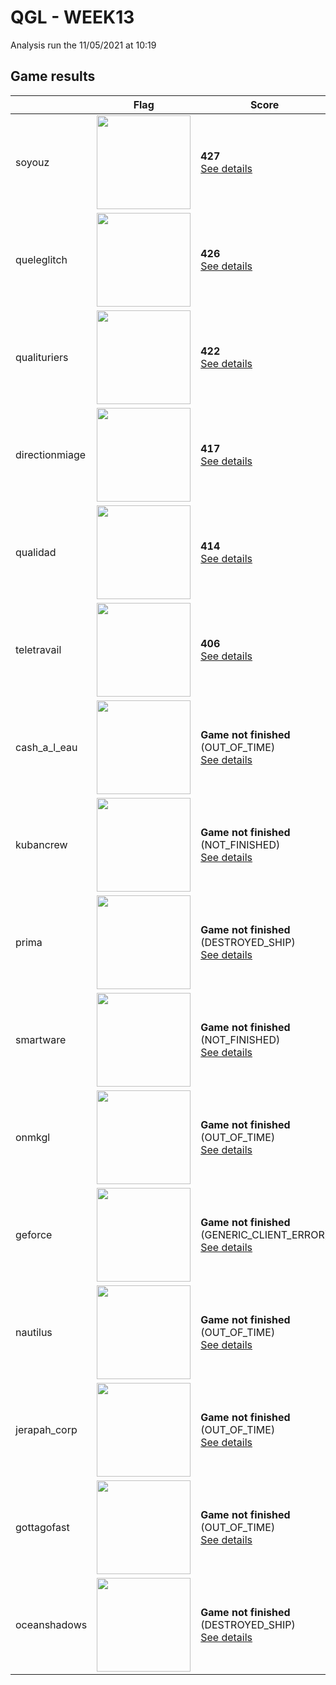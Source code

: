 # QGL - WEEK13

Analysis run the 11/05/2021 at 10:19

## Game results

||Flag|Score|
|--|--|--|
|soyouz|<img src="../flags/soyouz.png" width="150" height="" />|**427**<br>[See details](./pool-0)|
|queleglitch|<img src="../flags/queleglitch.png" width="150" height="" />|**426**<br>[See details](./pool-0)|
|qualituriers|<img src="../flags/qualituriers.png" width="150" height="" />|**422**<br>[See details](./pool-0)|
|directionmiage|<img src="../flags/directionmiage.png" width="150" height="" />|**417**<br>[See details](./pool-0)|
|qualidad|<img src="../flags/qualidad.png" width="150" height="" />|**414**<br>[See details](./pool-0)|
|teletravail|<img src="../flags/teletravail.png" width="150" height="" />|**406**<br>[See details](./pool-0)|
|cash_a_l_eau|<img src="../flags/cash_a_l_eau.png" width="150" height="" />|**Game not finished** (OUT_OF_TIME)<br>[See details](./pool-0)|
|kubancrew|<img src="../flags/kubancrew.png" width="150" height="" />|**Game not finished** (NOT_FINISHED)<br>[See details](./pool-0)|
|prima|<img src="../flags/prima.png" width="150" height="" />|**Game not finished** (DESTROYED_SHIP)<br>[See details](./pool-0)|
|smartware|<img src="../flags/smartware.png" width="150" height="" />|**Game not finished** (NOT_FINISHED)<br>[See details](./pool-0)|
|onmkgl|<img src="../flags/onmkgl.png" width="150" height="" />|**Game not finished** (OUT_OF_TIME)<br>[See details](./pool-0)|
|geforce|<img src="../flags/geforce.png" width="150" height="" />|**Game not finished** (GENERIC_CLIENT_ERROR)<br>[See details](./pool-0)|
|nautilus|<img src="../flags/nautilus.png" width="150" height="" />|**Game not finished** (OUT_OF_TIME)<br>[See details](./pool-0)|
|jerapah_corp|<img src="../flags/jerapah_corp.png" width="150" height="" />|**Game not finished** (OUT_OF_TIME)<br>[See details](./pool-0)|
|gottagofast|<img src="../flags/gottagofast.png" width="150" height="" />|**Game not finished** (OUT_OF_TIME)<br>[See details](./pool-0)|
|oceanshadows|<img src="../flags/oceanshadows.png" width="150" height="" />|**Game not finished** (DESTROYED_SHIP)<br>[See details](./pool-0)|

